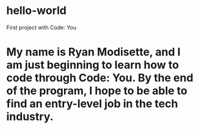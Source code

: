 # hello-world
First project with Code: You
<H1> My name is Ryan Modisette, and I am just beginning to learn how to code through Code: You. By the end of the program, I hope to be able to find an entry-level job in the tech industry. </H1>
